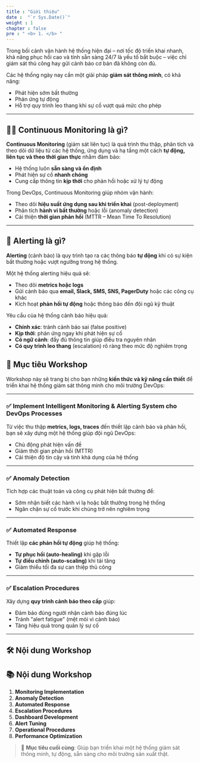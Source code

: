 ```yaml
---
title : "Giới thiệu"
date :  "`r Sys.Date()`" 
weight : 1 
chapter : false
pre : " <b> 1. </b> "
---
```

Trong bối cảnh vận hành hệ thống hiện đại – nơi tốc độ triển khai nhanh, khả năng phục hồi cao và tính sẵn sàng 24/7 là yếu tố bắt buộc – việc chỉ giám sát thủ công hay gửi cảnh báo cơ bản đã không còn đủ.  

Các hệ thống ngày nay cần một giải pháp **giám sát thông minh**, có khả năng:
- Phát hiện sớm bất thường
- Phản ứng tự động
- Hỗ trợ quy trình leo thang khi sự cố vượt quá mức cho phép

---

## 🕵️‍♂️ Continuous Monitoring là gì?

**Continuous Monitoring** (giám sát liên tục) là quá trình thu thập, phân tích và theo dõi dữ liệu từ các hệ thống, ứng dụng và hạ tầng một cách **tự động, liên tục và theo thời gian thực** nhằm đảm bảo:

- Hệ thống luôn **sẵn sàng và ổn định**
- Phát hiện sự cố **nhanh chóng**
- Cung cấp thông tin **kịp thời** cho phản hồi hoặc xử lý tự động

Trong DevOps, Continuous Monitoring giúp nhóm vận hành:
- Theo dõi **hiệu suất ứng dụng sau khi triển khai** (post-deployment)
- Phân tích **hành vi bất thường** hoặc lỗi (anomaly detection)
- Cải thiện **thời gian phản hồi** (MTTR – Mean Time To Resolution)

---

## 🚨 Alerting là gì?

**Alerting** (cảnh báo) là quy trình tạo ra các thông báo **tự động** khi có sự kiện bất thường hoặc vượt ngưỡng trong hệ thống.

Một hệ thống alerting hiệu quả sẽ:
- Theo dõi **metrics hoặc logs**
- Gửi cảnh báo qua **email, Slack, SMS, SNS, PagerDuty** hoặc các công cụ khác
- Kích hoạt **phản hồi tự động** hoặc thông báo đến đội ngũ kỹ thuật

Yêu cầu của hệ thống cảnh báo hiệu quả:
- **Chính xác**: tránh cảnh báo sai (false positive)
- **Kịp thời**: phản ứng ngay khi phát hiện sự cố
- **Có ngữ cảnh**: đầy đủ thông tin giúp điều tra nguyên nhân
- **Có quy trình leo thang** (escalation) rõ ràng theo mức độ nghiêm trọng

## 🎯 Mục tiêu Workshop

Workshop này sẽ trang bị cho bạn những **kiến thức và kỹ năng cần thiết** để triển khai hệ thống giám sát thông minh cho môi trường DevOps:

---

### ✅ Implement Intelligent Monitoring & Alerting System cho DevOps Processes

Từ việc thu thập **metrics, logs, traces** đến thiết lập cảnh báo và phản hồi, bạn sẽ xây dựng một hệ thống giúp đội ngũ DevOps:
- Chủ động phát hiện vấn đề
- Giảm thời gian phản hồi (MTTR)
- Cải thiện độ tin cậy và tính khả dụng của hệ thống

---

### ✅ Anomaly Detection

Tích hợp các thuật toán và công cụ phát hiện bất thường để:
- Sớm nhận biết các hành vi lạ hoặc bất thường trong hệ thống
- Ngăn chặn sự cố trước khi chúng trở nên nghiêm trọng

---

### ✅ Automated Response

Thiết lập **các phản hồi tự động** giúp hệ thống:
- **Tự phục hồi (auto-healing)** khi gặp lỗi
- **Tự điều chỉnh (auto-scaling)** khi tải tăng
- Giảm thiểu tối đa sự can thiệp thủ công

---

### ✅ Escalation Procedures

Xây dựng **quy trình cảnh báo theo cấp** giúp:
- Đảm bảo đúng người nhận cảnh báo đúng lúc
- Tránh "alert fatigue" (mệt mỏi vì cảnh báo)
- Tăng hiệu quả trong quản lý sự cố

---

## 🛠 Nội dung Workshop
## 📚 Nội dung Workshop

1. **Monitoring Implementation**  
2. **Anomaly Detection**  
3. **Automated Response**  
4. **Escalation Procedures**  
5. **Dashboard Development**  
6. **Alert Tuning**  
7. **Operational Procedures**  
8. **Performance Optimization**


> 🧠 **Mục tiêu cuối cùng**: Giúp bạn triển khai một hệ thống giám sát thông minh, tự động, sẵn sàng cho môi trường sản xuất thật.
